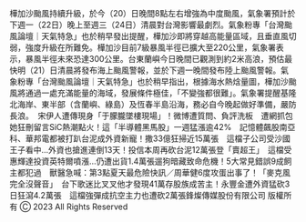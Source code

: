 樺加沙颱風持續升級，於今（20）日晚間8點左右增強為中度颱風，氣象署預計於下週一（22日）晚上至週三（24日）清晨對台灣影響最劇烈。氣象粉專「台灣颱風論壇｜天氣特急」也於稍早發出提醒，樺加沙即將穿越高能量區域，且垂直風切弱，強度升級在所難免。樺加沙目前7級暴風半徑已擴大至220公里，氣象署表示，暴風半徑未來恐達300公里。台東蘭嶼今日晚間已觀測到約2米高浪，預估最快明（21）日清晨將發布海上颱風警報，並於下週一晚間發布陸上颱風警報。氣象粉專「台灣颱風論壇｜天氣特急」也於稍早指出，根據海水熱焓量圖，樺加沙颱風將通過一處充滿能量的海域，發展條件極佳，「不變強都很難」。氣象署提醒基隆北海岸、東半部（含蘭嶼、綠島）及恆春半島沿海，務必自今晚起做好準備，嚴防長浪。
 宋伊人遭傳現身「于朦朧墜樓現場」！微博遭質問、負評洗板　遭網抓包她狂刪留言SiC熱潮點火！這「半導體黑馬股」一週猛漲逾42%　記憶體飆股南亞科、華邦電都被打趴台泥成外資新寵！撒33億狂掃近15萬張　這檔子公司受沙國王子看中…外資也搶進連倒13天！投信本周再砍台泥12萬張登「賣超王」　這檔受惠輝達投資英特爾噴漲…仍遭出貨1.4萬張遛狗暗藏致命危機！5大常見錯誤9成飼主都犯過　獸醫急喊：第3點夏天最危險快訊／周華健6度攻蛋出事了！「麥克風完全沒聲音」　台下歌迷比叉叉他才發現41萬存股族成苦主！永豐金遭外資猛砍3日狂瀉4.2萬張　這檔強彈成抗空主力也遭砍2萬張鋒燦傳媒股份有限公司 版權所有 Ⓒ 2023 All Rights Reserved